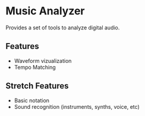 # Music Analyzer
Provides a set of tools to analyze digital audio.

## Features
* Waveform vizualization
* Tempo Matching


## Stretch Features
* Basic notation
* Sound recognition (instruments, synths, voice, etc)
